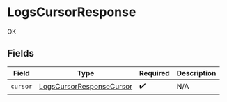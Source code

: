 # LogsCursorResponse

OK


## Fields

| Field                                                                       | Type                                                                        | Required                                                                    | Description                                                                 |
| --------------------------------------------------------------------------- | --------------------------------------------------------------------------- | --------------------------------------------------------------------------- | --------------------------------------------------------------------------- |
| `cursor`                                                                    | [LogsCursorResponseCursor](../../models/shared/LogsCursorResponseCursor.md) | :heavy_check_mark:                                                          | N/A                                                                         |